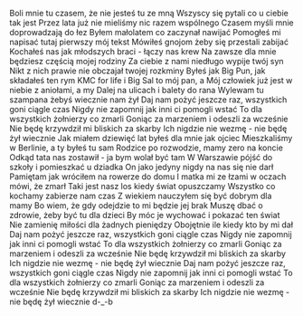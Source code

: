 
Boli mnie tu czasem, że nie jesteś tu ze mną
Wszyscy się pytali co u ciebie tak jest
Przez lata już nie mieliśmy nic razem wspólnego
Czasem myśli mnie doprowadzają do łez
Byłem małolatem co zaczynał nawijać
Pomogłeś mi napisać tutaj pierwszy mój tekst
Mówiłeś gnojom żeby się przestali zabijać
Kochałeś nas jak młodszych braci - łączy nas krew
Na zawsze dla mnie będziesz częścią mojej rodziny
Za ciebie z nami niedługo wypije twój syn
Nikt z nich prawie nie obczajał twojej rozkminy
Byłeś jak Big Pun, jak składałeś ten rym
KMC for life i Big Sal to mój pan, a
Mój człowiek już jest w niebie z aniołami, a my
Dalej na ulicach i balety do rana
Wylewam tu szampana żebyś wiecznie nam żył
Daj nam pożyć jeszcze raz, wszystkich goni ciągle czas
Nigdy nie zapomnij jak inni ci pomogli wstać
To dla wszystkich żołnierzy co zmarli
Goniąc za marzeniem i odeszli za wcześnie
Nie będę krzywdził mi bliskich za skarby
Ich nigdzie nie wezmę - nie będę żył wiecznie
Jak miałem dziewięć lat byłeś dla mnie jak ojciec
Mieszkaliśmy w Berlinie, a ty byłeś tu sam
Rodzice po rozwodzie, mamy zero na koncie
Odkąd tata nas zostawił - ja bym wolał być tam
W Warszawie pójść do szkoły i pomieszkać u dziadka
On jako jedyny nigdy na nas się nie darł
Pamiętam jak wróciłem na rowerze do domu
I matka mi ze łzami w oczach mówi, że zmarł
Taki jest nasz los kiedy świat opuszczamy
Wszystko co kochamy zabierze nam czas
Z wiekiem nauczyłem się być dobrym dla mamy
Bo wiem, że gdy odejdzie to mi będzie jej brak
Muszę dbać o zdrowie, żeby być tu dla dzieci
By móc je wychować i pokazać ten świat
Nie zamienię miłości dla żadnych pieniędzy
Obojętnie ile kiedy kto by mi dał
Daj nam pożyć jeszcze raz, wszystkich goni ciągle czas
Nigdy nie zapomnij jak inni ci pomogli wstać
To dla wszystkich żołnierzy co zmarli
Goniąc za marzeniem i odeszli za wcześnie
Nie będę krzywdził mi bliskich za skarby
Ich nigdzie nie wezmę - nie będę żył wiecznie
Daj nam pożyć jeszcze raz, wszystkich goni ciągle czas
Nigdy nie zapomnij jak inni ci pomogli wstać
To dla wszystkich żołnierzy co zmarli
Goniąc za marzeniem i odeszli za wcześnie
Nie będę krzywdził mi bliskich za skarby
Ich nigdzie nie wezmę - nie będę żył wiecznie
d-_-b
